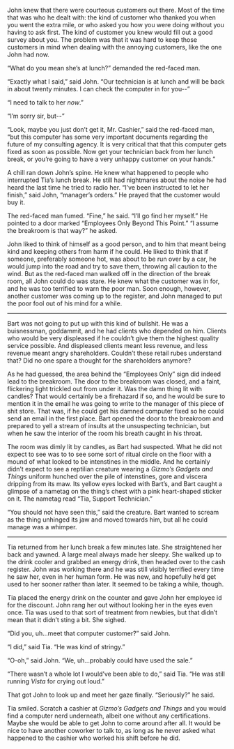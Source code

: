 ﻿---
layout: post
author: Xander
---

John knew that there were courteous customers out there. Most of the time that was who he dealt with: the kind of customer who thanked you when you went the extra mile, or who asked you how you were doing without you having to ask first. The kind of customer you knew would fill out a good survey about you. The problem was that it was hard to keep those customers in mind when dealing with the annoying customers, like the one John had now.

“What do you mean she’s at lunch?” demanded the red-faced man.

“Exactly what I said,” said John. “Our technician is at lunch and will be back in about twenty minutes. I can check the computer in for you--”

“I need to talk to her _now_.” 

“I’m sorry sir, but--”

“Look, maybe you just don’t get it, Mr. Cashier,” said the red-faced man, “but this computer has some very important documents regarding the future of my consulting agency. It is very critical that that this computer gets fixed as soon as possible. Now get your technician back from her lunch break, or you’re going to have a very unhappy customer on your hands.”

A chill ran down John’s spine. He knew what happened to people who interrupted Tia’s lunch break. He still had nightmares about the noise he had heard the last time he tried to radio her. “I’ve been instructed to let her finish,” said John, “manager’s orders.” He prayed that the customer would buy it.

The red-faced man fumed. “Fine,” he said. “I’ll go find her myself.” He pointed to a door marked “Employees Only Beyond This Point.” “I assume the breakroom is that way?” he asked.

John liked to think of himself as a good person, and to him that meant being kind and keeping others from harm if he could. He liked to think that if someone, preferably someone hot, was about to be run over by a car, he would jump into the road and try to save them, throwing all caution to the wind. But as the red-faced man walked off in the direction of the break room, all John could do was stare. He knew what the customer was in for, and he was too terrified to warn the poor man. Soon enough, however, another customer was coming up to the register, and John managed to put the poor fool out of his mind for a while. 

***

Bart was not going to put up with this kind of bullshit. He was a buisnessman, goddammit, and he had clients who depended on him. Clients who would be very displeased if he couldn’t give them the highest quality service possible. And displeased clients meant less revenue, and less revenue meant angry shareholders. Couldn’t these retail rubes understand that? Did no one spare a thought for the shareholders anymore?

As he had guessed, the area behind the “Employees Only” sign did indeed lead to the breakroom. The door to the breakroom was closed, and a faint, flickering light trickled out from under it. Was the damn thing lit with candles? That would certainly be a firehazard if so, and he would be sure to mention it in the email he was going to write to the manager of this piece of shit store. That was, if he could get his damned computer fixed so he could send an email in the first place. Bart opened the door to the breakroom and prepared to yell a stream of insults at the unsuspecting technician, but when he saw the interior of the room his breath caught in his throat.


The room was dimly lit by candles, as Bart had suspected. What he did not expect to see was to to see some sort of ritual circle on the floor with a mound of what looked to be intenstines in the middle. And he certainly didn’t expect to see a reptilian creature wearing a _Gizmo’s Gadgets and Things_ uniform hunched over the pile of intenstines, gore and viscera dripping from its maw. Its yellow eyes locked with Bart’s, and Bart caught a glimpse of a nametag on the thing’s chest with a pink heart-shaped sticker on it. The nametag read “Tia, Support Technician.”

“You should not have seen this,” said the creature. Bart wanted to scream as the thing unhinged its jaw and moved towards him, but all he could manage was a whimper.

***

Tia returned from her lunch break a few minutes late. She straightened her back and yawned. A large meal always made her sleepy. She walked up to the drink cooler and grabbed an energy drink, then headed over to the cash register. John was working there and he was still visibly terrified every time he saw her, even in her human form. He was new, and hopefully he’d get used to her sooner rather than later. It seemed to be taking a while, though.

Tia placed the energy drink on the counter and gave John her employee id for the discount. John rang her out without looking her in the eyes even once. Tia was used to that sort of treatment from newbies, but that didn’t mean that it didn’t sting a bit. She sighed.

“Did you, uh...meet that computer customer?” said John. 

“I did,” said Tia. “He was kind of stringy.”

“O-oh,” said John. “We, uh...probably could have used the sale.”

“There wasn’t a whole lot I would’ve been able to do,” said Tia. “He was still running _Vista_ for crying out loud.”

That got John to look up and meet her gaze finally. “Seriously?” he said.

Tia smiled. Scratch a cashier at _Gizmo’s Gadgets and Things_ and you would find a computer nerd underneath, albeit one without any certifications. Maybe she would be able to get John to come around after all. It would be nice to have another coworker to talk to, as long as he never asked what happened to the cashier who worked his shift before he did. 
